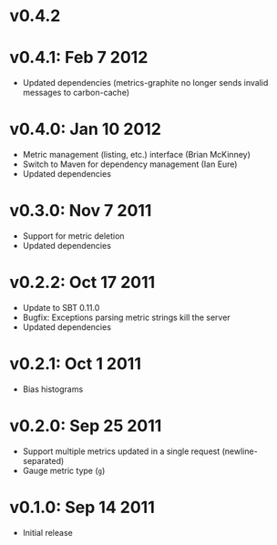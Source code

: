 v0.4.2
======

v0.4.1: Feb 7 2012
==================

* Updated dependencies (metrics-graphite no longer sends invalid messages to
  carbon-cache)

v0.4.0: Jan 10 2012
===================

* Metric management (listing, etc.) interface (Brian McKinney)
* Switch to Maven for dependency management (Ian Eure)
* Updated dependencies

v0.3.0: Nov 7 2011
==================

* Support for metric deletion
* Updated dependencies

v0.2.2: Oct 17 2011
===================

* Update to SBT 0.11.0
* Bugfix: Exceptions parsing metric strings kill the server
* Updated dependencies

v0.2.1: Oct 1 2011
==================

* Bias histograms

v0.2.0: Sep 25 2011
===================

* Support multiple metrics updated in a single request (newline-separated)
* Gauge metric type (`g`)

v0.1.0: Sep 14 2011
===================

* Initial release
